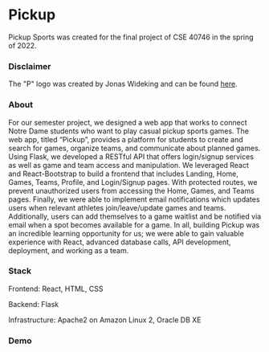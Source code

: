 # Pickup

Pickup Sports was created for the final project of CSE 40746 in the spring of 2022. 

### Disclaimer
The "P" logo was created by Jonas Wideking and can be found <a target="_blank" href="https://dribbble.com/shots/5100920-Sport-P-logo">here</a>.

### About
For our semester project, we designed a web app that works to connect Notre Dame students who want to play casual pickup sports games. The web app, titled “Pickup”, provides a platform for students to create and search for games, organize teams, and communicate about planned games. Using Flask, we developed a RESTful API that offers login/signup services as well as game and team access and manipulation. We leveraged React and React-Bootstrap to build a frontend that includes Landing, Home, Games, Teams, Profile, and Login/Signup pages. With protected routes, we prevent unauthorized users from accessing the Home, Games, and Teams pages. Finally, we were able to implement email notifications which updates users when relevant athletes join/leave/update games and teams. Additionally, users can add themselves to a game waitlist and be notified via email when a spot becomes available for a game. In all, building Pickup was an incredible learning opportunity for us; we were able to gain valuable experience with React, advanced database calls, API development, deployment, and working as a team.

### Stack
Frontend: React, HTML, CSS

Backend: Flask

Infrastructure: Apache2 on Amazon Linux 2, Oracle DB XE

### Demo
